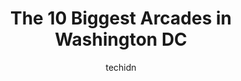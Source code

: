 ---
layout: ampstory
image: https://i0.wp.com/paketmu.com/wp-content/uploads/2023/06/escape-the-room-dc-midtown-golden-triangle-0-in-washington-dc-1686372782.jpeg?resize=640,853
author: techidn
featured: false
description: Explore the diverse Arcade scene in Washington DC, home to an incredible selection of 10 establishments catering to every taste. Whether youre in search of iconic favorites or undiscovered 
title: The 10 Biggest Arcades in Washington DC
cover:
   title: The 10 Biggest Arcades in Washington DC
   subtitle: RICKPATE
   background: https://paketmu.com/wp-content/uploads/2023/06/escape-the-room-dc-midtown-golden-triangle-0-in-washington-dc-1686372782.jpeg

pages: 
 - layout: thirds
   top: <h1>#1 The Escape Game DC (Georgetown)</h1>
   bottom: "<p>Employees are very pleasant.  They allowed us to see a few rooms prior to choosing.  They sell beer which you are able to take into the room.  They will explain the pros </p>"
   background: https://paketmu.com/wp-content/uploads/2023/06/escape-the-room-dc-midtown-golden-triangle-1-in-washington-dc-1686372783.jpeg
   backgroundblur: true
 - layout: thirds
   top: <h1>#2 Dave & Busters Silver Spring</h1>
   bottom: "<p>The service at the restaurant needs to be improved. There is no motivation to works towards a good service, since you pay everything in advance through the app. Overall t</p>"
   background: https://paketmu.com/wp-content/uploads/2023/06/escape-the-room-dc-midtown-golden-triangle-2-in-washington-dc-1686372784.jpeg
   cta:
      link: https://paketmu.com/the-10-biggest-arcades-in-washington-dc/
      text: The 10 Biggest Arcades in Washington DC
 - layout: thirds
   top: <h1>#3 Beat The Bomb DC</h1>
   bottom: "<p>Beat the Bomb is known to many as an Escape Room. But to my knowledge its a Competitive Social Experience. The customer service is exceptional from being greeted at th</p>"
   background: https://paketmu.com/wp-content/uploads/2023/06/escape-the-room-dc-midtown-golden-triangle-3-in-washington-dc-1686372785.jpeg
   cta:
      link: https://paketmu.com/the-10-biggest-arcades-in-washington-dc/
      text: The 10 Biggest Arcades in Washington DC
 - layout: thirds
   top: <h1>#4 Penn Social</h1>
   bottom: "<p>801 E St NW, Washington, DC 20004, United States</p>"
   background: https://images.unsplash.com/photo-1509114397022-ed747cca3f65?ixlib=rb-4.0.3&ixid=MnwxMjA3fDB8MHxwaG90by1wYWdlfHx8fGVufDB8fHx8&auto=format&fit=crop&w=640&h=853&q=80
   cta:
      link: https://paketmu.com/the-10-biggest-arcades-in-washington-dc/
      text: The 10 Biggest Arcades in Washington DC
 - layout: thirds
   top: <h1>#5 Board Room</h1>
   bottom: "<p>1737 Connecticut Ave NW, Washington, DC 20009, United States</p>"
   background: https://images.unsplash.com/photo-1489648022186-8f49310909a0?ixlib=rb-4.0.3&ixid=MnwxMjA3fDB8MHxwaG90by1wYWdlfHx8fGVufDB8fHx8&auto=format&fit=crop&w=640&h=853&q=80
   cta:
      link: https://paketmu.com/the-10-biggest-arcades-in-washington-dc/
      text: The 10 Biggest Arcades in Washington DC
 - layout: thirds
   top: <h1>#6 Pizzeria Paradiso Georgetown</h1>
   bottom: "<p>3282 M St NW, Washington, DC 20007, United States</p>"
   background: https://images.unsplash.com/photo-1484589065579-248aad0d8b13?ixlib=rb-4.0.3&ixid=MnwxMjA3fDB8MHxwaG90by1wYWdlfHx8fGVufDB8fHx8&auto=format&fit=crop&w=640&h=853&q=80
   cta:
      link: https://paketmu.com/the-10-biggest-arcades-in-washington-dc/
      text: The 10 Biggest Arcades in Washington DC
 - layout: thirds
   top: <h1>#7 Insomnia Escape Room DC</h1>
   bottom: "<p>2300 Wisconsin Ave NW #200b, Washington, DC 20007, United States</p>"
   background: https://images.unsplash.com/photo-1552083974-186346191183?ixlib=rb-4.0.3&ixid=MnwxMjA3fDB8MHxwaG90by1wYWdlfHx8fGVufDB8fHx8&auto=format&fit=crop&w=640&h=853&q=80
   cta:
      link: https://paketmu.com/the-10-biggest-arcades-in-washington-dc/
      text: The 10 Biggest Arcades in Washington DC
 - layout: thirds
   middle: Continue reading...
   background: https://images.unsplash.com/photo-1546497974-b213c9efb599?ixlib=rb-4.0.3&ixid=MnwxMjA3fDB8MHxwaG90by1wYWdlfHx8fGVufDB8fHx8&auto=format&fit=crop&w=640&h=853&q=80
   cta:
      link: https://paketmu.com/the-10-biggest-arcades-in-washington-dc/
      text: The 10 Biggest Arcades in Washington DC
      
---
